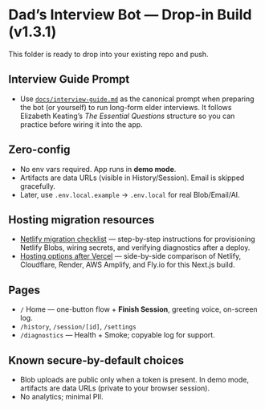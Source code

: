 # Dad’s Interview Bot — Drop-in Build (v1.3.1)

This folder is ready to drop into your existing repo and push.

## Interview Guide Prompt
- Use [`docs/interview-guide.md`](docs/interview-guide.md) as the canonical prompt when preparing the bot (or yourself) to run long-form elder interviews. It follows Elizabeth Keating’s *The Essential Questions* structure so you can practice before wiring it into the app.

## Zero-config
- No env vars required. App runs in **demo mode**.
- Artifacts are data URLs (visible in History/Session). Email is skipped gracefully.
- Later, use `.env.local.example` → `.env.local` for real Blob/Email/AI.

## Hosting migration resources
- [Netlify migration checklist](docs/netlify-migration-guide.md) — step-by-step instructions for provisioning Netlify Blobs, wiring secrets, and verifying diagnostics after a deploy.
- [Hosting options after Vercel](docs/hosting-options.md) — side-by-side comparison of Netlify, Cloudflare, Render, AWS Amplify, and Fly.io for this Next.js build.

## Pages
- `/` Home — one-button flow + **Finish Session**, greeting voice, on-screen log.
- `/history`, `/session/[id]`, `/settings`
- `/diagnostics` — Health + Smoke; copyable log for support.

## Known secure-by-default choices
- Blob uploads are public only when a token is present. In demo mode, artifacts are data URLs (private to your browser session).
- No analytics; minimal PII.
